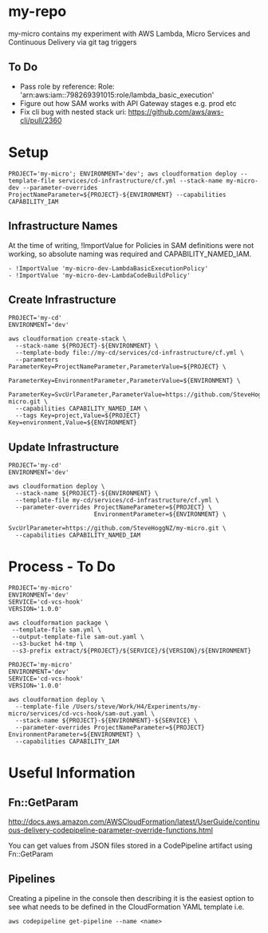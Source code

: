 # my-repo

my-micro contains my experiment with AWS Lambda, Micro Services and Continuous Delivery via git tag triggers

## To Do

* Pass role by reference: Role: 'arn:aws:iam::798269391015:role/lambda_basic_execution'
* Figure out how SAM works with API Gateway stages e.g. prod etc
* Fix cli bug with nested stack uri: https://github.com/aws/aws-cli/pull/2360

# Setup

```
PROJECT='my-micro'; ENVIRONMENT='dev'; aws cloudformation deploy --template-file services/cd-infrastructure/cf.yml --stack-name my-micro-dev --parameter-overrides ProjectNameParameter=${PROJECT}-${ENVIRONMENT} --capabilities CAPABILITY_IAM
```

## Infrastructure Names

At the time of writing, !ImportValue for Policies in SAM definitions were not working, so absolute naming was required and CAPABILITY_NAMED_IAM.

```
- !ImportValue 'my-micro-dev-LambdaBasicExecutionPolicy'
- !ImportValue 'my-micro-dev-LambdaCodeBuildPolicy'
```


## Create Infrastructure

```
PROJECT='my-cd'
ENVIRONMENT='dev'

aws cloudformation create-stack \
  --stack-name ${PROJECT}-${ENVIRONMENT} \
  --template-body file://my-cd/services/cd-infrastructure/cf.yml \
  --parameters ParameterKey=ProjectNameParameter,ParameterValue=${PROJECT} \
               ParameterKey=EnvironmentParameter,ParameterValue=${ENVIRONMENT} \
               ParameterKey=SvcUrlParameter,ParameterValue=https://github.com/SteveHoggNZ/my-micro.git \
  --capabilities CAPABILITY_NAMED_IAM \
  --tags Key=project,Value=${PROJECT} Key=environment,Value=${ENVIRONMENT}
```

## Update Infrastructure

```
PROJECT='my-cd'
ENVIRONMENT='dev'

aws cloudformation deploy \
  --stack-name ${PROJECT}-${ENVIRONMENT} \
  --template-file my-cd/services/cd-infrastructure/cf.yml \
  --parameter-overrides ProjectNameParameter=${PROJECT} \
                        EnvironmentParameter=${ENVIRONMENT} \
                        SvcUrlParameter=https://github.com/SteveHoggNZ/my-micro.git \
  --capabilities CAPABILITY_NAMED_IAM
```

# Process - To Do

```
PROJECT='my-micro'
ENVIRONMENT='dev'
SERVICE='cd-vcs-hook'
VERSION='1.0.0'

aws cloudformation package \
 --template-file sam.yml \
 --output-template-file sam-out.yaml \
 --s3-bucket h4-tmp \
 --s3-prefix extract/${PROJECT}/${SERVICE}/${VERSION}/${ENVIRONMENT}
```

```
PROJECT='my-micro'
ENVIRONMENT='dev'
SERVICE='cd-vcs-hook'
VERSION='1.0.0'

aws cloudformation deploy \
  --template-file /Users/steve/Work/H4/Experiments/my-micro/services/cd-vcs-hook/sam-out.yaml \
  --stack-name ${PROJECT}-${ENVIRONMENT}-${SERVICE} \
  --parameter-overrides ProjectNameParameter=${PROJECT} EnvironmentParameter=${ENVIRONMENT} \
  --capabilities CAPABILITY_IAM
```


# Useful Information

## Fn::GetParam

http://docs.aws.amazon.com/AWSCloudFormation/latest/UserGuide/continuous-delivery-codepipeline-parameter-override-functions.html

You can get values from JSON files stored in a CodePipeline artifact using Fn::GetParam

## Pipelines

Creating a pipeline in the console then describing it is the easiest option to see what needs to be defined in the CloudFormation YAML template i.e.

`aws codepipeline get-pipeline --name <name>`

